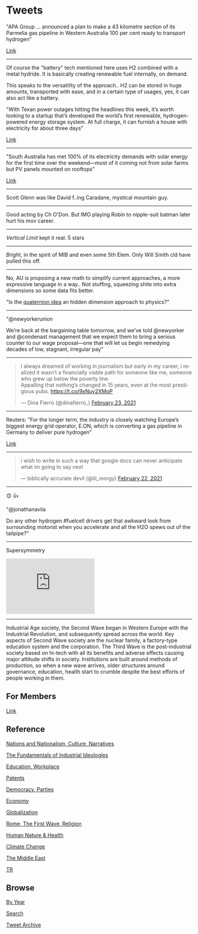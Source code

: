 # Tweets

"APA Group ... announced a plan to make a 43 kilometre section of its
Parmelia gas pipeline in Western Australia 100 per cent ready to
transport hydrogen"

[Link](https://www.afr.com/chanticleer/apa-joins-asx-hydrogen-push-20210223-p5754d)

---

Of course the "battery" tech mentioned here uses H2 combined with a
metal hydride. It is basically creating renewable fuel internally, on
demand.

This speaks to the versatility of the approach.. H2 can be stored in
huge amounts, transported with ease, and in a certain type of usages,
yes, it can also act like a battery.

"With Texan power outages hitting the headlines this week, it’s worth
looking to a startup that’s developed the world’s first renewable,
hydrogen-powered energy storage system. At full charge, it can furnish
a house with electricity for about three days"

[Link](https://www.goodnewsnetwork.org/worlds-first-home-green-hydrogen-battery-powers-your-house-for-3-days/)

---

"South Australia has met 100% of its electricity demands with solar
energy for the first time over the weekend—most of it coming not from
solar farms but PV panels mounted on rooftops"

[Link](https://www.goodnewsnetwork.org/south-australia-solar-meets-100-percent-energy-demands/)

---

Scott Glenn was like David f..ing Caradane, mystical mountain guy.

---

Good acting by Ch O'Don. But IMO playing Robin to nipple-suit batman
later hurt his mov career. 

---

*Vertical Limit* kept it real. 5 stars

---

*Bright*, in the spirit of MIB and even some 5th Elem. Only Will Smith
cld have pulled this off.

---

No, AU is proposing a new math to simplify current approaches, a more
expressive language in a way.. Not stuffing, squeezing shite into
extra dimensions so some data fits better.

"Is the [quaternion idea](2021/02/unzicker.md#quaternions) an hidden
dimension approach to physics?"

---

"@newyorkerunion

We’re back at the bargaining table tomorrow, and we’ve told @newyorker
and @condenast management that we expect them to bring a serious
counter to our wage proposal—one that will let us begin remedying
decades of low, stagnant, irregular pay"

---

<blockquote class="twitter-tweet"><p lang="en" dir="ltr">I always dreamed of working in journalism but early in my career, i realized it wasn’t a financially viable path for someone like me, someone who grew up below the poverty line. <br>Appalling that nothing’s changed in 15 years, even at the most prestigious pubs. <a href="https://t.co/9xNuy2XMoP">https://t.co/9xNuy2XMoP</a></p>&mdash; Dina Fierro (@dinafierro_) <a href="https://twitter.com/dinafierro_/status/1364035581219643392?ref_src=twsrc%5Etfw">February 23, 2021</a></blockquote> <script async src="https://platform.twitter.com/widgets.js" charset="utf-8"></script>

---

Reuters: "For the longer term, the industry is closely watching
Europe’s biggest energy grid operator, E.ON, which is converting a gas
pipeline in Germany to deliver pure hydrogen"

[Link](https://www.reuters.com/article/us-australia-pipeline-hydrogen/future-proofing-australias-gas-networks-look-to-go-green-with-hydrogen-idUSKBN2AM0BR)

---

<blockquote class="twitter-tweet"><p lang="en" dir="ltr">i wish to write in such a way that google docs can never anticipate what im going to say next</p>&mdash; biblically accurate devil (@lil_morgy) <a href="https://twitter.com/lil_morgy/status/1363905597540720640?ref_src=twsrc%5Etfw">February 22, 2021</a></blockquote> <script async src="https://platform.twitter.com/widgets.js" charset="utf-8"></script>

---

😊 👍

"@jonathanavila

Do any other hydrogen #fuelcell drivers get that awkward look from
surrounding motorist when you accelerate and all the H2O spews out of
the tailpipe?"

---

Supersymmetry

<iframe width="240"  src="https://www.youtube.com/embed/xDXWelcSRH4?start=344&end=521" frameborder="0" allow="accelerometer; autoplay; clipboard-write; encrypted-media; gyroscope; picture-in-picture" allowfullscreen></iframe>

---

Industrial Age society, the Second Wave began in Western Europe with
the Industrial Revolution, and subsequently spread across the
world. Key aspects of Second Wave society are the nuclear family, a
factory-type education system and the corporation. The Third Wave is
the post-industrial society based on hi-tech with all its benefits and
adverse effects causing major attitude shifts in society. Institutions
are built around methods of production, so when a new wave arrives,
older structures around governance, education, health start to crumble
despite the best efforts of people working in them.

## For Members

[Link](https://thirdwave-members.herokuapp.com)

## Reference

[Nations and Nationalism, Culture, Narratives](/2013/02/nations-and-nationalism.md)

[The Fundamentals of Industrial Ideologies](/2011/04/fundamentals-of-industrial-ideologies.md)

[Education, Workplace](2017/09/education-workplace.md)

[Patents](/2018/09/patents.md)

[Democracy, Parties](/2016/11/democracy.md)

[Economy](/2018/05/economy.md)

[Globalization](/2018/09/globalization.md)

[Rome, The First Wave, Religion](/2017/12/rome.md)

[Human Nature & Health](/2020/07/human-nature.md)

[Climate Change](/2018/12/climate.md)

[The Middle East](/2019/07/middleeast.md)

[TR](../tr)

## Browse

[By Year](years.md)

[Search](search.html)

[Tweet Archive](/tweets/README.md)


